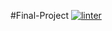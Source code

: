 #Final-Project
 [![linter](https://github.com/HauseMaster2B2T/Final-Project/workflows/linter/badge.svg)](https://github.com/marketplace/actions/super-linter)
